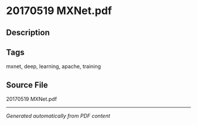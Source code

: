 # 20170519 MXNet.pdf

## Description

## Tags
mxnet, deep, learning, apache, training

## Source File
20170519 MXNet.pdf

---
*Generated automatically from PDF content*
